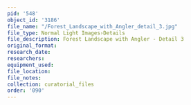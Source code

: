 ```yaml
---
pid: '548'
object_id: '3186'
file_name: "/Forest_Landscape_with_Angler_detail_3.jpg"
file_type: Normal Light Images›Details
file_description: Forest Landscape with Angler - Detail 3
original_format:
research_date:
researchers:
equipment_used:
file_location:
file_notes:
collection: curatorial_files
order: '090'
---
```


